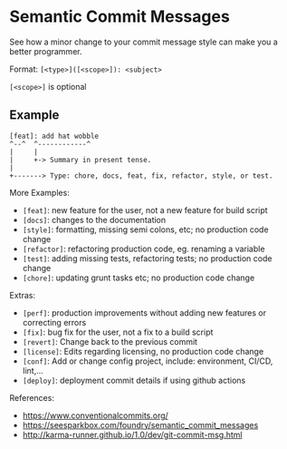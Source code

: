# Semantic Commit Messages

See how a minor change to your commit message style can make you a better programmer.

Format: `[<type>]([<scope>]): <subject>`

`[<scope>]` is optional

## Example

```
[feat]: add hat wobble
^--^  ^------------^
|     |
|     +-> Summary in present tense.
|
+-------> Type: chore, docs, feat, fix, refactor, style, or test.
```

More Examples:

- `[feat]`: new feature for the user, not a new feature for build script
- `[docs]`: changes to the documentation
- `[style]`: formatting, missing semi colons, etc; no production code change
- `[refactor]`: refactoring production code, eg. renaming a variable
- `[test]`: adding missing tests, refactoring tests; no production code change
- `[chore]`: updating grunt tasks etc; no production code change

Extras:
- `[perf]`: production improvements without adding new features or correcting errors
- `[fix]`: bug fix for the user, not a fix to a build script
- `[revert]`: Change back to the previous commit
- `[license]`: Edits regarding licensing, no production code change
- `[conf]`: Add or change config project, include: environment, CI/CD, lint,...
- `[deploy]`: deployment commit details if using github actions

References:

- https://www.conventionalcommits.org/
- https://seesparkbox.com/foundry/semantic_commit_messages
- http://karma-runner.github.io/1.0/dev/git-commit-msg.html
